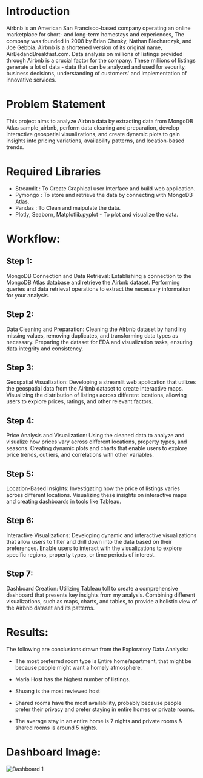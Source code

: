 # Introduction
  Airbnb is an American San Francisco-based company operating an online marketplace for short- and long-term homestays and experiences, The company was founded in 2008 by Brian Chesky, Nathan Blecharczyk, and Joe Gebbia. Airbnb is a shortened version of its original name, AirBedandBreakfast.com. Data analysis on millions of listings provided through Airbnb is a crucial factor for the company. These millions of listings generate a lot of data - data that can be analyzed and used for security, business decisions, understanding of customers' and implementation of innovative services.

# Problem Statement
  This project aims to analyze Airbnb data by extracting data from MongoDB Atlas sample_airbnb, perform data cleaning and preparation, develop interactive geospatial visualizations, and create dynamic plots to gain insights into pricing variations, availability patterns, and location-based trends.

# Required Libraries
- Streamlit : To Create Graphical user Interface and build web application.
- Pymongo : To store and retrieve the data by connecting with MongoDB Atlas.
- Pandas : To Clean and maipulate the data.
- Plotly, Seaborn, Matplotlib.pyplot - To plot and visualize the data.

# Workflow:
## Step 1:
MongoDB Connection and Data Retrieval: Establishing a connection to the MongoDB Atlas database and retrieve the Airbnb dataset. Performing queries and data retrieval operations to extract the necessary information for your analysis.

## Step 2:
Data Cleaning and Preparation: Cleaning the Airbnb dataset by handling missing values, removing duplicates, and transforming data types as necessary. Preparing the dataset for EDA and visualization tasks, ensuring data integrity and consistency.

## Step 3:
Geospatial Visualization: Developing a streamlit web application that utilizes the geospatial data from the Airbnb dataset to create interactive maps. Visualizing the distribution of listings across different locations, allowing users to explore prices, ratings, and other relevant factors.

## Step 4:
Price Analysis and Visualization: Using the cleaned data to analyze and visualize how prices vary across different locations, property types, and seasons. Creating dynamic plots and charts that enable users to explore price trends, outliers, and correlations with other variables.

## Step 5:
Location-Based Insights: Investigating how the price of listings varies across different locations. Visualizing these insights on interactive maps and creating dashboards in tools like Tableau.

## Step 6:
Interactive Visualizations: Developing dynamic and interactive visualizations that allow users to filter and drill down into the data based on their preferences. Enable users to interact with the visualizations to explore specific regions, property types, or time periods of interest.

## Step 7:
Dashboard Creation: Utilizing Tableau toll to create a comprehensive dashboard that presents key insights from my analysis. Combining different visualizations, such as maps, charts, and tables, to provide a holistic view of the Airbnb dataset and its patterns.

# Results:
The following are conclusions drawn from the Exploratory Data Analysis:

- The most preferred room type is Entire home/apartment, that might be because people might want a homely atmosphere.

- Maria Host has the highest number of listings.

- Shuang is the most reviewed host

- Shared rooms have the most availability, probably because people prefer their privacy and prefer staying in entire homes or private rooms.

- The average stay in an entire home is 7 nights and private rooms & shared rooms is around 5 nights.

# Dashboard Image:
![Dashboard 1](https://github.com/jameel88ahamed/Airbnb-Analysis/assets/155420430/0d7eb135-fcf2-4e14-8e9c-c445d1f9de67)
